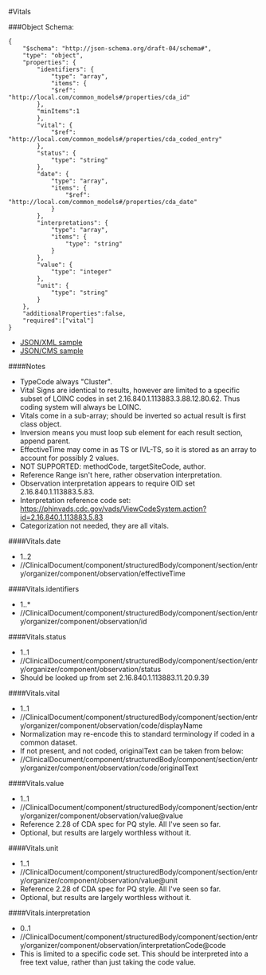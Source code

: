 #Vitals

###Object Schema:
```
{
    "$schema": "http://json-schema.org/draft-04/schema#",
    "type": "object",
    "properties": {
        "identifiers": {
            "type": "array",
            "items": {
            "$ref": "http://local.com/common_models#/properties/cda_id"
        },
        "minItems":1
        },
        "vital": {
            "$ref": "http://local.com/common_models#/properties/cda_coded_entry"
        },
        "status": {
            "type": "string"
        },
        "date": {
            "type": "array",
            "items": {
                "$ref": "http://local.com/common_models#/properties/cda_date"
            }
        },
        "interpretations": {
            "type": "array",
            "items": {
                "type": "string"
            }
        },
        "value": {
            "type": "integer"
        },
        "unit": {
            "type": "string"
        }
    },
    "additionalProperties":false,
    "required":["vital"]
}
```

- [JSON/XML sample](samples/vitals.md)
- [JSON/CMS sample](cmssamples/vitals.md)


####Notes
- TypeCode always "Cluster".
- Vital Signs are identical to results, however are limited to a specific subset of LOINC codes in set 2.16.840.1.113883.3.88.12.80.62.  Thus coding system will always be LOINC.
- Vitals come in a sub-array; should be inverted so actual result is first class object.
- Inversion means you must loop sub element for each result section, append parent.
- EffectiveTime may come in as TS or IVL-TS, so it is stored as an array to account for possibly 2 values.
- NOT SUPPORTED:  methodCode, targetSiteCode, author.
- Reference Range isn't here, rather observation interpretation.
- Observation interpretation appears to require OID set 2.16.840.1.113883.5.83.
- Interpretation reference code set:  https://phinvads.cdc.gov/vads/ViewCodeSystem.action?id=2.16.840.1.113883.5.83
- Categorization not needed, they are all vitals.

####Vitals.date
- 1..2
- //ClinicalDocument/component/structuredBody/component/section/entry/organizer/component/observation/effectiveTime

####Vitals.identifiers
- 1..*
- //ClinicalDocument/component/structuredBody/component/section/entry/organizer/component/observation/id

####Vitals.status
- 1..1
- //ClinicalDocument/component/structuredBody/component/section/entry/organizer/component/observation/status
- Should be looked up from set 2.16.840.1.113883.11.20.9.39

####Vitals.vital
- 1..1
- //ClinicalDocument/component/structuredBody/component/section/entry/organizer/component/observation/code/displayName
- Normalization may re-encode this to standard terminology if coded in a common dataset.
- If not present, and not coded, originalText can be taken from below:
- //ClinicalDocument/component/structuredBody/component/section/entry/organizer/component/observation/code/originalText

####Vitals.value
- 1..1
- //ClinicalDocument/component/structuredBody/component/section/entry/organizer/component/observation/value@value
- Reference 2.28 of CDA spec for PQ style.  All I've seen so far.
- Optional, but results are largely worthless without it.

####Vitals.unit
- 1..1
- //ClinicalDocument/component/structuredBody/component/section/entry/organizer/component/observation/value@unit
- Reference 2.28 of CDA spec for PQ style.  All I've seen so far.
- Optional, but results are largely worthless without it.

####Vitals.interpretation
- 0..1
- //ClinicalDocument/component/structuredBody/component/section/entry/organizer/component/observation/interpretationCode@code
- This is limited to a specific code set.  This should be interpreted into a free text value, rather than just taking the code value.

